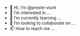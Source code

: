 - 👋 Hi, I’m @preste-viunt
- 👀 I’m interested in ...
- 🌱 I’m currently learning ...
- 💞️ I’m looking to collaborate on ...
- 📫 How to reach me ...

<!---
preste-viunt/preste-viunt is a ✨ special ✨ repository because its `README.md` (this file) appears on your GitHub profile.
You can click the Preview link to take a look at your changes.
--->
